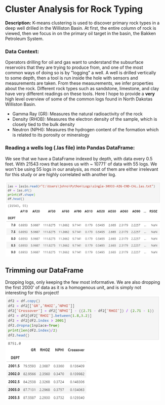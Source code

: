 # Cluster Analysis for Rock Typing

**Description:** K-means clustering is used to discover primary rock types in a deep well drilled in the Williston Basin. At first, the entire column of rock is viewed, 
then we focus in on the primary oil target in the basin, the Bakken Petroleum System.

### Data Context: 
Operators drilling for oil and gas want to understand the subsurface reservoirs that they are trying to produce from, and one of the most common ways of doing so is by "logging" a 
well. A well is drilled vertically to some depth, then a tool is run inside the hole with sensors and measurements are taken. From these measurements, we infer properties about
the rock. Different rock types such as sandstone, limestone, and clay have very different readings on these tools. Here I hope to provide a **very** high level overview of 
some of the common logs found in North Dakotas Williston Basin. 

- Gamma Ray (GR): Measures the natural radioactivity of the rock
- Density (RHOB): Measures the electron density of the sample, which is closely tied to the bulk density
- Neutron (NPHI): Measures the hydrogen content of the formation which is related to its porosity or mineralogy

### Reading a wells log (.las file) into  Pandas DataFrame:
We see that we have a DataFrame indexed by depth, with data every 0.5 feet. With 21543 rows that leaves us with ~ 10771' of data with 55 logs. 
We won't be using 55 logs in our analysis, as most of them are either irrelevant for this study or are highly correlated with another log.

<img src="images/Cluster/Las Import.PNG?raw=true"/>

## Trimming our DataFrame
Dropping logs, only keeping the few most informative. We are also dropping the first 2000' of data as it is a homogenous unit, and is simply not interesting for this project!
<img src="images/Cluster/DataFrame Clean.PNG?raw=true"/>




